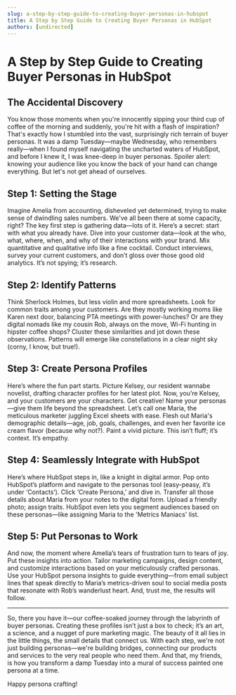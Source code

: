 ```yaml
---
slug: a-step-by-step-guide-to-creating-buyer-personas-in-hubspot
title: A Step by Step Guide to Creating Buyer Personas in HubSpot
authors: [undirected]
---
```



# A Step by Step Guide to Creating Buyer Personas in HubSpot

## The Accidental Discovery

You know those moments when you're innocently sipping your third cup of coffee of the morning and suddenly, you're hit with a flash of inspiration? That's exactly how I stumbled into the vast, surprisingly rich terrain of buyer personas. It was a damp Tuesday—maybe Wednesday, who remembers really—when I found myself navigating the uncharted waters of HubSpot, and before I knew it, I was knee-deep in buyer personas. Spoiler alert: knowing your audience like you know the back of your hand can change everything. But let's not get ahead of ourselves.

## Step 1: Setting the Stage

Imagine Amelia from accounting, disheveled yet determined, trying to make sense of dwindling sales numbers. We've all been there at some capacity, right? The key first step is gathering data—lots of it. Here’s a secret: start with what you already have. Dive into your customer data—look at the who, what, where, when, and why of their interactions with your brand. Mix quantitative and qualitative info like a fine cocktail. Conduct interviews, survey your current customers, and don’t gloss over those good old analytics. It’s not spying; it’s research.

## Step 2: Identify Patterns

Think Sherlock Holmes, but less violin and more spreadsheets. Look for common traits among your customers. Are they mostly working moms like Karen next door, balancing PTA meetings with power-lunches? Or are they digital nomads like my cousin Rob, always on the move, Wi-Fi hunting in hipster coffee shops? Cluster these similarities and jot down these observations. Patterns will emerge like constellations in a clear night sky (corny, I know, but true!).

## Step 3: Create Persona Profiles

Here’s where the fun part starts. Picture Kelsey, our resident wannabe novelist, drafting character profiles for her latest plot. Now, you’re Kelsey, and your customers are your characters. Get creative! Name your personas—give them life beyond the spreadsheet. Let’s call one Maria, the meticulous marketer juggling Excel sheets with ease. Flesh out Maria's demographic details—age, job, goals, challenges, and even her favorite ice cream flavor (because why not?). Paint a vivid picture. This isn’t fluff; it’s context. It’s empathy. 

## Step 4: Seamlessly Integrate with HubSpot

Here’s where HubSpot steps in, like a knight in digital armor. Pop onto HubSpot’s platform and navigate to the personas tool (easy-peasy, it’s under ‘Contacts’). Click ‘Create Persona,’ and dive in. Transfer all those details about Maria from your notes to the digital form. Upload a friendly photo; assign traits. HubSpot even lets you segment audiences based on these personas—like assigning Maria to the 'Metrics Maniacs' list.

## Step 5: Put Personas to Work

And now, the moment where Amelia’s tears of frustration turn to tears of joy. Put these insights into action. Tailor marketing campaigns, design content, and customize interactions based on your meticulously crafted personas. Use your HubSpot persona insights to guide everything—from email subject lines that speak directly to Maria’s metrics-driven soul to social media posts that resonate with Rob’s wanderlust heart. And, trust me, the results will follow.

---

So, there you have it—our coffee-soaked journey through the labyrinth of buyer personas. Creating these profiles isn’t just a box to check; it’s an art, a science, and a nugget of pure marketing magic. The beauty of it all lies in the little things, the small details that connect us. With each step, we're not just building personas—we're building bridges, connecting our products and services to the very real people who need them. And that, my friends, is how you transform a damp Tuesday into a mural of success painted one persona at a time. 

Happy persona crafting!

